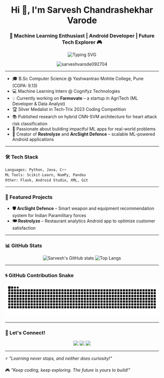 <h1 align="center">Hi 👋, I'm Sarvesh Chandrashekhar Varode</h1>
<h3 align="center">🚀 Machine Learning Enthusiast | Android Developer | Future Tech Explorer 🎮</h3>

<p align="center">
  <img src="https://readme-typing-svg.demolab.com?font=Orbitron&weight=700&size=24&pause=1000&color=F700FF&center=true&vCenter=true&width=700&lines=Welcome+to+my+GitHub+Profile;Machine+Learning+%7C+Data+Science+%7C+AI+Engineering;Building+Innovative+Tech+Solutions+for+Tomorrow" alt="Typing SVG" />
</p>

<p align="center">
  <img src="https://komarev.com/ghpvc/?username=sarveshvarode092704&label=Profile%20views&color=0e75b6&style=flat" alt="sarveshvarode092704" />
</p>


---

- 🎓 B.Sc Computer Science @ Yashwantrao Mohite College, Pune (CGPA: 9.13)
- 💻 Machine Learning Intern @ Cognifyz Technologies
- 💡 Currently working on **Farmovate** – a startup in AgriTech (ML Developer & Data Analyst)
- 🏆 Silver Medalist in Tech-Trix 2023 Coding Competition
- 📚 Published research on hybrid CNN-SVM architecture for heart attack risk classification
- 🚀 Passionate about building impactful ML apps for real-world problems
- 📲 Creator of **Restrolyze** and **ArcSight Defence** – scalable ML-powered Android applications

---

### 🛠️ Tech Stack
```python
Languages: Python, Java, C++
ML Tools: Scikit-Learn, NumPy, Pandas
Other: Flask, Android Studio, XML, Git
```

---

### 🧠 Featured Projects
- **🛡️ ArcSight Defence** – Smart weapon and equipment recommendation system for Indian Paramilitary forces
- **🍽️ Restrolyze** – Restaurant analytics Android app to optimize customer satisfaction

---

### 📊 GitHub Stats

<p align="center">
  <img src="https://github-readme-stats.vercel.app/api?username=sarveshvarode092704&show_icons=true&theme=tokyonight" alt="Sarvesh's GitHub stats" />
  <img src="https://github-readme-stats.vercel.app/api/top-langs/?username=sarveshvarode092704&layout=compact&theme=tokyonight" alt="Top Langs" />
</p>

---

### 🌀 GitHub Contribution Snake

<p align="center">
  <img src="https://github.com/sarveshvarode092704/sarveshvarode092704/raw/output/github-contribution-grid-snake.svg" alt="Snake animation" />
</p>

---

### 📡 Let's Connect!

<p align="center">
  <a href="https://www.linkedin.com/in/sarvesh-varode/"><img src="https://img.shields.io/badge/-Sarvesh%20Varode-blue?style=flat-square&logo=Linkedin&logoColor=white"/></a>
  <a href="mailto:sarveshvarode545@gmail.com"><img src="https://img.shields.io/badge/-sarveshvarode545@gmail.com-c14438?style=flat-square&logo=Gmail&logoColor=white"/></a>
  <a href="https://github.com/sarveshvarode092704"><img src="https://img.shields.io/badge/-GitHub-black?style=flat-square&logo=github&logoColor=white"/></a>
</p>

---

⚡ _"Learning never stops, and neither does curiosity!"_

🎮 _"Keep coding, keep exploring. The future is yours to build!"_
